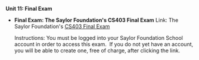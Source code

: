 **Unit 11: Final Exam** <span id="11"></span> 
-   **Final Exam: The Saylor Foundation's CS403 Final Exam**
    Link: The Saylor Foundation's [CS403 Final
    Exam](http://school.saylor.org/mod/quiz/view.php?id=332)  
      
     Instructions: You must be logged into your Saylor Foundation School
    account in order to access this exam.  If you do not yet have an
    account, you will be able to create one, free of charge, after
    clicking the link.


